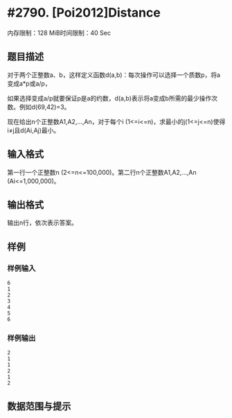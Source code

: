 # #2790. [Poi2012]Distance

内存限制：128 MiB时间限制：40 Sec

## 题目描述

对于两个正整数a、b，这样定义函数d(a,b)：每次操作可以选择一个质数p，将a变成a*p或a/p，

如果选择变成a/p就要保证p是a的约数，d(a,b)表示将a变成b所需的最少操作次数。例如d(69,42)=3。

现在给出n个正整数A1,A2,...,An，对于每个i (1<=i<=n)，求最小的j(1<=j<=n)使得i&ne;j且d(Ai,Aj)最小。

## 输入格式

第一行一个正整数n (2<=n<=100,000)。第二行n个正整数A1,A2,...,An (Ai<=1,000,000)。

## 输出格式

输出n行，依次表示答案。

## 样例

### 样例输入

    
    6
    1
    2
    3
    4
    5
    6
    
    
    

### 样例输出

    
    2
    1
    1
    2
    1
    2
    
    

## 数据范围与提示
